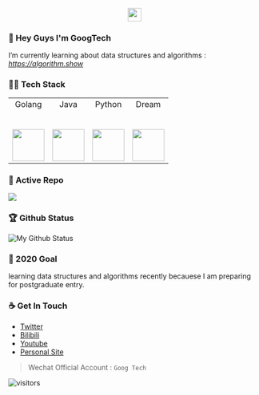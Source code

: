 <p align="center">
  <img src="https://user-images.githubusercontent.com/5679180/79618120-0daffb80-80be-11ea-819e-d2b0fa904d07.gif" width="27px">
</p>

### 👋 Hey Guys I'm GoogTech
I’m currently learning about data structures and algorithms : *https://algorithm.show*


### 👨‍💻 Tech Stack
<table>
  <tbody>
    <tr valign="top">
      <td width="25%" align="center">
        <span>Golang</span><br><br><br>
        <img height="64px" src="https://cdn.svgporn.com/logos/gopher.svg">
      </td>
      <td width="25%" align="center">
        <span>Java</span><br><br><br>
        <img height="64px" src="https://cdn.svgporn.com/logos/java.svg">
      </td>
      <td width="25%" align="center">
        <span>Python</span><br><br><br>
        <img height="64px" src="https://cdn.svgporn.com/logos/python.svg">
      </td>
      <td width="25%" align="center">
        <span>Dream</span><br><br><br>
        <img height="64px" src="https://cdn.svgporn.com/logos/google-icon.svg">
      </td>
    </tr>
      </tbody>
</table>


### 👀 Active Repo
<a href="https://github.com/yubuntu0109/leetcode-googtech">
  <!-- Change the `github-readme-stats.anuraghazra1.vercel.app` to `github-readme-stats.vercel.app`  -->
  <img src="https://github-readme-stats.vercel.app/api/pin/?username=yubuntu0109&repo=leetcode-googtech" />
</a>


### 🏆 Github Status
![My Github Status](https://github-readme-stats.vercel.app/api?username=YUbuntu0109&show_icons=true&hide_border=true)


<!--
**YUbuntu0109/YUbuntu0109** is a ✨ _special_ ✨ repository because its `README.md` (this file) appears on your GitHub profile.

Here are some ideas to get you started:

- 🔭 I’m currently working on ...
- 🌱 I’m currently learning ...
- 👯 I’m looking to collaborate on ...
- 🤔 I’m looking for help with ...
- 💬 Ask me about ...
- 📫 How to reach me: ...
- 😄 Pronouns: ...
- ⚡ Fun fact: ...
-->


### 🔭 2020 Goal
learning data structures and algorithms recently becauese I am preparing for postgraduate entry.


### ☕ Get In Touch
- [Twitter](https://twitter.com/ishacker_net)
- [Bilibili](https://space.bilibili.com/364361791)
- [Youtube](https://www.youtube.com/channel/UCQ2-QI7IYSSX2tpOjmjBatw)
- [Personal Site](https://ishacker.net)

> Wechat Official Account : `Goog Tech`

![visitors](https://visitor-badge.glitch.me/badge?page_id=YUbuntu0109.YUbuntu0109)
